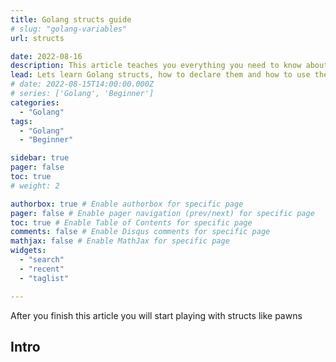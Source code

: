 ```yaml
---
title: Golang structs guide
# slug: "golang-variables"
url: structs

date: 2022-08-16
description: This article teaches you everything you need to know about structs in Golang
lead: Lets learn Golang structs, how to declare them and how to use them.
# date: 2022-08-15T14:00:00.000Z
# series: ['Golang', 'Beginner']
categories:
  - "Golang"
tags:
  - "Golang"
  - "Beginner"

sidebar: true
pager: false
toc: true
# weight: 2

authorbox: true # Enable authorbox for specific page
pager: false # Enable pager navigation (prev/next) for specific page
toc: true # Enable Table of Contents for specific page
comments: false # Enable Disqus comments for specific page
mathjax: false # Enable MathJax for specific page
widgets:
  - "search"
  - "recent"
  - "taglist"

---
```



After you finish this article you will start playing with structs like pawns

<!--more-->

## Intro
